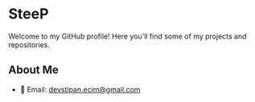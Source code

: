 #  SteeP

Welcome to my GitHub profile! Here you'll find some of my projects and repositories.

## About Me

- 📧 Email: [devstipan.ecim@gmail.com](mailto:devstipan.ecim@gmail.com)
